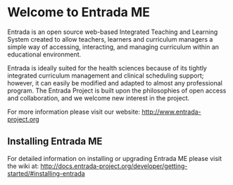 # Welcome to Entrada ME

Entrada is an open source web-based Integrated Teaching and Learning System created to allow teachers, learners and
curriculum managers a simple way of accessing, interacting, and managing curriculum within an educational environment.

Entrada is ideally suited for the health sciences because of its tightly integrated curriculum management and clinical
scheduling support; however, it can easily be modified and adapted to almost any professional program. The Entrada
Project is built upon the philosophies of open access and collaboration, and we welcome new interest in the project.

For more information please visit our website: http://www.entrada-project.org

## Installing Entrada ME

For detailed information on installing or upgrading Entrada ME please visit the wiki at:
http://docs.entrada-project.org/developer/getting-started/#installing-entrada